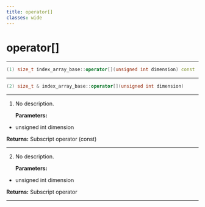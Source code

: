 ```yaml
---
title: operator[]
classes: wide
---
```

# operator[]

---

```cpp
(1) size_t index_array_base::operator[](unsigned int dimension) const
```

---

```cpp
(2) size_t & index_array_base::operator[](unsigned int dimension)
```

---

1. No description.

   **Parameters:**

  * unsigned int dimension

   

   **Returns:** Subscript operator (const) 

---

2. No description.

   **Parameters:**

  * unsigned int dimension

   

   **Returns:** Subscript operator 

---

